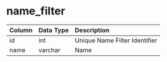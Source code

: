 # name\_filter

| Column | Data Type | Description |
| :--- | :--- | :--- |
| id | int | Unique Name Filter Identifier |
| name | varchar | Name |

